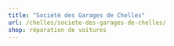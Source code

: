 ```yaml
---
title: "Société des Garages de Chelles"
url: /chelles/societe-des-garages-de-chelles/
shop: réparation de voitures
---
```

